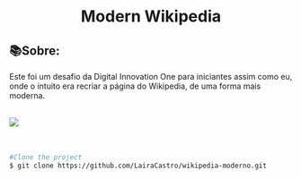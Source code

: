 <h1 align="center">
Modern Wikipedia
</h1>

## 📚Sobre:
Este foi um desafio da Digital Innovation One para iniciantes assim como eu, onde o intuito era recriar a página do Wikipedia, de uma forma mais moderna.<br><br>

<img src="./wikipedia/print.jpeg"><br><br><br>

```bash
#Clone the project
$ git clone https://github.com/LairaCastro/wikipedia-moderno.git
```
